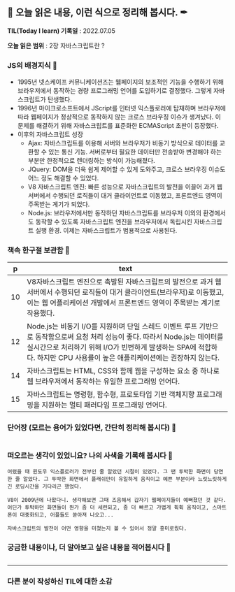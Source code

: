 ## 📕 오늘 읽은 내용, 이런 식으로 정리해 봅시다. ✒

**TIL(Today I learn) 기록일** : 2022.07.05

**오늘 읽은 범위** : 2장 자바스크립트란 ?

### JS의 배경지식 📑

- 1995년 넷스케이프 커뮤니케이션즈는 웹페이지의 보조적인 기능을 수행하기 위해 브라우저에서 동작하는 경량 프로그래밍 언어를 도입하기로 결정했다. 그렇게 자바스크립트가 탄생했다.
- 1996년 마이크로소프트에서 JScript를 인터넷 익스플로러에 탑재하며 브라우저에 따라 웹페이지가 정상적으로 동작하지 않는 크로스 브라우징 이슈가 생겨났다. 이 문제를 해결하기 위해 자바스크립트를 표준화한 ECMAScript 초판이 등장했다.
- 이후의 자바스크립트 성장
  - Ajax: 자바스크립트를 이용해 서버와 브라우저가 비동기 방식으로 데이터를 교환할 수 있는 통신 기능. 서버로부터 필요한 데이터만 전송받아 변경해야 하는 부분만 한정적으로 렌더링하는 방식이 가능해졌다.
  - JQuery: DOM을 더욱 쉽게 제어할 수 있게 도와주고, 크로스 브라우징 이슈도 어느 정도 해결할 수 있었다.
  - V8 자바스크립트 엔진: 빠른 성능으로 자바스크립트의 발전을 이끌어 과거 웹 서버에서 수행되던 로직들이 대거 클라이언트로 이동했고, 프론트엔드 영역이 주목받는 계기가 되었다.
  - Node.js: 브라우저에서만 동작하던 자바스크립트를 브라우저 이외의 환경에서도 동작할 수 있도록 자바스크립트 엔진을 브라우저에서 독립시킨 자바스크립트 실행 환경. 이제는 자바스크립트가 범용적으로 사용된다.

### 책속 한구절 보관함 📖

| p   | text                                                                                                                                                                                                                                                       |
| --- | ---------------------------------------------------------------------------------------------------------------------------------------------------------------------------------------------------------------------------------------------------------- |
| 10  | V8자바스크립트 엔진으로 촉발된 자바스크립트의 발전으로 과거 웹 서버에서 수행되던 로직들이 대거 클라이언트(브라우저)로 이동했고, 이는 웹 어플리케이션 개발에서 프론트엔드 영역이 주목받는 계기로 작용했다.                                                  |
| 12  | Node.js는 비동기 I/O를 지원하며 단일 스레드 이벤트 루프 기반으로 동작함으로써 요청 처리 성능이 좋다. 따라서 Node.js는 데이터를 실시간으로 처리하기 위해 I/O가 빈번하게 발생하는 SPA에 적합하다. 하지만 CPU 사용률이 높은 애플리케이션에는 권장하지 않는다. |
| 14  | 자바스크립트는 HTML, CSS와 함께 웹을 구성하는 요소 중 하나로 웹 브라우저에서 동작하는 유일한 프로그래밍 언어다.                                                                                                                                            |
| 15  | 자바스크립트는 명령형, 함수형, 프로토타입 기반 객체지향 프로그래밍을 지원하는 멀티 패러다임 프로그래밍 언어다.                                                                                                                                             |

### 단어장 (모르는 용어가 있었다면, 간단히 정리해 봅시다) 🔖

```

```

### 떠오르는 생각이 있었니요? 나의 사색을 기록해 봅시다 💭

```
어렸을 때 윈도우 익스플로러가 전부인 줄 알았던 시절이 있었다. 그 땐 투박한 화면이 당연한 줄 알았다. 그 투박한 화면에서 플래쉬만이 유일하게 움직이고 예쁜 부분이라 느릿느릿하게 긴 로딩시간을 기다리곤 했었다.

V8이 2009년에 나왔다니. 생각해보면 그때 즈음해서 갑자기 웹페이지들이 예뻐졌던 것 같다. 어딘가 투박하던 화면들이 뭔가 좀 더 세련되고, 좀 더 빠르고 가볍게 휙휙 움직이고, 스마트폰이 대중화되고, 어플들도 쏟아져 나오고...

자바스크립트의 발전이 어떤 영향을 미쳤는지 볼 수 있어서 정말 흥미로웠다.
```

### 궁금한 내용이나, 더 알아보고 싶은 내용을 적어봅시다 🤔

```

```

---

### 다른 분이 작성하신 TIL에 대한 소감
